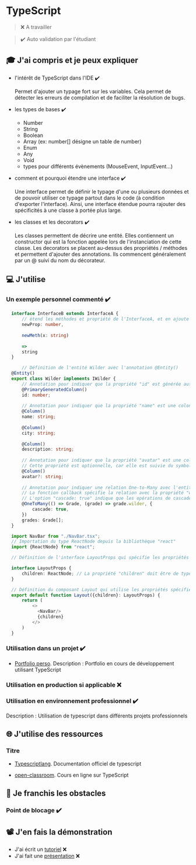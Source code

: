 # TypeScript

> ❌ A travailler

> ✔️ Auto validation par l'étudiant

## 🎓 J'ai compris et je peux expliquer

- l'intérêt de TypeScript dans l'IDE ✔️

  Permet d'ajouter un typage fort sur les variables. Cela permet de détecter les erreurs de compilation et de faciliter
  la résolution de bugs.

- les types de bases ✔️

    * Number
    * String
    * Boolean
    * Array (ex: number[] désigne un table de number)
    * Enum
    * Any
    * Void
    * types pour différents évènements (MouseEvent, InputEvent...)

- comment et pourquoi étendre une interface ✔️

  Une interface permet de définir le typage d'une ou plusieurs données et de pouvoir utiliser ce typage partout dans le
  code (à condition d'exporter l'interface). Ainsi, une interface étendue pourra rajouter des spécificités à une classe
  à portée plus large.

- les classes et les decorators ✔️

  Les classes permettent de décrire une entité. Elles contiennent un constructor qui est la fonction appelée lors de
  l'instanciation de cette classe.
  Les decorators se placent au-dessus des propriétés / méthodes et permettent d'ajouter des annotations. Ils commencent
  généralement par un @ suivi du nom du décorateur.

## 💻 J'utilise

### Un exemple personnel commenté ✔️

```typescript
  interface InterfaceB extends InterfaceA {
      // étend les méthodes et propriété de l'InterfaceA, et en ajoute les suivantes
      newProp: number,
  
      newMeth(x: string)
  
      =>
      string
  }
```

```typescript
      // Définition de l'entité Wilder avec l'annotation @Entity()
  @Entity()
  export class Wilder implements IWilder {
      // Annotation pour indiquer que la propriété "id" est générée automatiquement comme clé primaire
      @PrimaryGeneratedColumn()
      id: number;
  
      // Annotation pour indiquer que la propriété "name" est une colonne de type string
      @Column()
      name: string;
  
      @Column()
      city: string;
  
      @Column()
      description: string;
  
      // Annotation pour indiquer que la propriété "avatar" est une colonne de type string
      // Cette propriété est optionnelle, car elle est suivie du symbole "?"
      @Column()
      avatar?: string;
  
      // Annotation pour indiquer une relation One-to-Many avec l'entité Grade
      // La fonction callback spécifie la relation avec la propriété "wilder" dans l'entité Grade
      // L'option "cascade: true" indique que les opérations de cascade sont activées pour cette relation
      @OneToMany(() => Grade, (grade) => grade.wilder, {
          cascade: true,
      })
      grades: Grade[];
  }
```

```typescript
  import NavBar from "./NavBar.tsx";
  // Importation du type ReactNode depuis la bibliothèque "react"
  import {ReactNode} from "react";

  // Définition de l'interface LayoutProps qui spécifie les propriétés attendues pour le composant Layout

  interface LayoutProps {
      children: ReactNode; // La propriété "children" doit être de type ReactNode
  }

  // Définition du composant Layout qui utilise les propriétés spécifiées dans l'interface LayoutProps
  export default function Layout({children}: LayoutProps) {
      return (
          <>
            <NavBar/>
            {children}
          </>
      )
  }
```

### Utilisation dans un projet ✔️

- [Portfolio perso](https://github.com/GrischK/portfolio_animated).
  Description : Portfolio en cours de développement utilisant TypeScript

### Utilisation en production si applicable ❌

### Utilisation en environnement professionnel ✔️

Description : Utilisation de typescript dans différents projets professionnels

## 🌐 J'utilise des ressources

### Titre

- [Typescriptlang](https://www.typescriptlang.org/).
  Documentation officiel de typescript

- [open-classroom](https://openclassrooms.com/fr/courses/8039116-decouvrez-typescript).
  Cours en ligne sur TypeScript

## 🚧 Je franchis les obstacles

### Point de blocage ✔️

## 📽️ J'en fais la démonstration

- J'ai écrit un [tutoriel]() ❌ 
- J'ai fait une [présentation]() ❌ 
